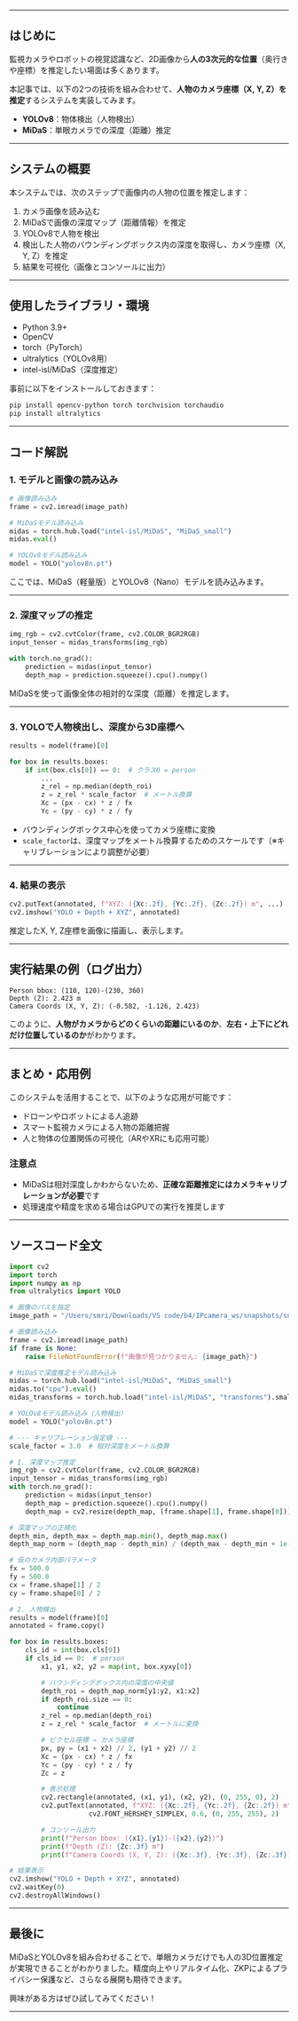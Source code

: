 
---
## はじめに

監視カメラやロボットの視覚認識など、2D画像から**人の3次元的な位置**（奥行きや座標）を推定したい場面は多くあります。

本記事では、以下の2つの技術を組み合わせて、**人物のカメラ座標（X, Y, Z）を推定**するシステムを実装してみます。

* **YOLOv8**：物体検出（人物検出）
* **MiDaS**：単眼カメラでの深度（距離）推定

---

## システムの概要

本システムでは、次のステップで画像内の人物の位置を推定します：

1. カメラ画像を読み込む
2. MiDaSで画像の深度マップ（距離情報）を推定
3. YOLOv8で人物を検出
4. 検出した人物のバウンディングボックス内の深度を取得し、カメラ座標（X, Y, Z）を推定
5. 結果を可視化（画像とコンソールに出力）


---

## 使用したライブラリ・環境

* Python 3.9+
* OpenCV
* torch（PyTorch）
* ultralytics（YOLOv8用）
* intel-isl/MiDaS（深度推定）

事前に以下をインストールしておきます：

```bash
pip install opencv-python torch torchvision torchaudio
pip install ultralytics
```

---

## コード解説

### 1. モデルと画像の読み込み

```python
# 画像読み込み
frame = cv2.imread(image_path)

# MiDaSモデル読み込み
midas = torch.hub.load("intel-isl/MiDaS", "MiDaS_small")
midas.eval()

# YOLOv8モデル読み込み
model = YOLO("yolov8n.pt")
```

ここでは、MiDaS（軽量版）とYOLOv8（Nano）モデルを読み込みます。

---

### 2. 深度マップの推定

```python
img_rgb = cv2.cvtColor(frame, cv2.COLOR_BGR2RGB)
input_tensor = midas_transforms(img_rgb)

with torch.no_grad():
    prediction = midas(input_tensor)
    depth_map = prediction.squeeze().cpu().numpy()
```

MiDaSを使って画像全体の相対的な深度（距離）を推定します。

---

### 3. YOLOで人物検出し、深度から3D座標へ

```python
results = model(frame)[0]

for box in results.boxes:
    if int(box.cls[0]) == 0:  # クラス0 = person
        ...
        z_rel = np.median(depth_roi)
        z = z_rel * scale_factor  # メートル換算
        Xc = (px - cx) * z / fx
        Yc = (py - cy) * z / fy
```

* バウンディングボックス中心を使ってカメラ座標に変換
* `scale_factor`は、深度マップをメートル換算するためのスケールです（※キャリブレーションにより調整が必要）

---

### 4. 結果の表示

```python
cv2.putText(annotated, f"XYZ: ({Xc:.2f}, {Yc:.2f}, {Zc:.2f}) m", ...)
cv2.imshow("YOLO + Depth + XYZ", annotated)
```

推定したX, Y, Z座標を画像に描画し、表示します。

---

## 実行結果の例（ログ出力）

```
Person bbox: (110, 120)-(230, 360)
Depth (Z): 2.423 m
Camera Coords (X, Y, Z): (-0.582, -1.126, 2.423)
```

このように、**人物がカメラからどのくらいの距離にいるのか**、**左右・上下にどれだけ位置しているのか**がわかります。

---

## まとめ・応用例

このシステムを活用することで、以下のような応用が可能です：

* ドローンやロボットによる人追跡
* スマート監視カメラによる人物の距離把握
* 人と物体の位置関係の可視化（ARやXRにも応用可能）

### 注意点

* MiDaSは相対深度しかわからないため、**正確な距離推定にはカメラキャリブレーションが必要**です
* 処理速度や精度を求める場合はGPUでの実行を推奨します

---

## ソースコード全文

```python
import cv2
import torch
import numpy as np
from ultralytics import YOLO

# 画像のパスを指定
image_path = "/Users/smri/Downloads/VS code/b4/IPcamera_ws/snapshots/snapshot_20250526_131630.jpg"

# 画像読み込み
frame = cv2.imread(image_path)
if frame is None:
    raise FileNotFoundError(f"画像が見つかりません: {image_path}")

# MiDaSで深度推定モデル読み込み
midas = torch.hub.load("intel-isl/MiDaS", "MiDaS_small")
midas.to("cpu").eval()
midas_transforms = torch.hub.load("intel-isl/MiDaS", "transforms").small_transform

# YOLOv8モデル読み込み（人物検出）
model = YOLO("yolov8n.pt")

# --- キャリブレーション仮定値 ---
scale_factor = 3.0  # 相対深度をメートル換算

# 1. 深度マップ推定
img_rgb = cv2.cvtColor(frame, cv2.COLOR_BGR2RGB)
input_tensor = midas_transforms(img_rgb)
with torch.no_grad():
    prediction = midas(input_tensor)
    depth_map = prediction.squeeze().cpu().numpy()
    depth_map = cv2.resize(depth_map, (frame.shape[1], frame.shape[0]))

# 深度マップの正規化
depth_min, depth_max = depth_map.min(), depth_map.max()
depth_map_norm = (depth_map - depth_min) / (depth_max - depth_min + 1e-6)

# 仮のカメラ内部パラメータ
fx = 500.0
fy = 500.0
cx = frame.shape[1] / 2
cy = frame.shape[0] / 2

# 2. 人物検出
results = model(frame)[0]
annotated = frame.copy()

for box in results.boxes:
    cls_id = int(box.cls[0])
    if cls_id == 0:  # person
        x1, y1, x2, y2 = map(int, box.xyxy[0])

        # バウンディングボックス内の深度の中央値
        depth_roi = depth_map_norm[y1:y2, x1:x2]
        if depth_roi.size == 0:
            continue
        z_rel = np.median(depth_roi)
        z = z_rel * scale_factor  # メートルに変換

        # ピクセル座標 → カメラ座標
        px, py = (x1 + x2) // 2, (y1 + y2) // 2
        Xc = (px - cx) * z / fx
        Yc = (py - cy) * z / fy
        Zc = z

        # 表示処理
        cv2.rectangle(annotated, (x1, y1), (x2, y2), (0, 255, 0), 2)
        cv2.putText(annotated, f"XYZ: ({Xc:.2f}, {Yc:.2f}, {Zc:.2f}) m", (x1, y1 - 10),
                    cv2.FONT_HERSHEY_SIMPLEX, 0.6, (0, 255, 255), 2)

        # コンソール出力
        print(f"Person bbox: ({x1},{y1})-({x2},{y2})")
        print(f"Depth (Z): {Zc:.3f} m")
        print(f"Camera Coords (X, Y, Z): ({Xc:.3f}, {Yc:.3f}, {Zc:.3f})\n")

# 結果表示
cv2.imshow("YOLO + Depth + XYZ", annotated)
cv2.waitKey(0)
cv2.destroyAllWindows()
```

---

## 最後に

MiDaSとYOLOv8を組み合わせることで、単眼カメラだけでも人の3D位置推定が実現できることがわかりました。精度向上やリアルタイム化、ZKPによるプライバシー保護など、さらなる展開も期待できます。

興味がある方はぜひ試してみてください！

---
